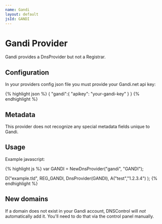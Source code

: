 ```yaml
---
name: Gandi
layout: default
jsId: GANDI
---
```

# Gandi Provider

Gandi provides a DnsProvider but not a Registrar.

## Configuration

In your providers config json file you must provide your Gandi.net api key:

{% highlight json %}
{
  "gandi":{
    "apikey": "your-gandi-key"
  }
}
{% endhighlight %}

## Metadata

This provider does not recognize any special metadata fields unique to Gandi.

## Usage

Example javascript:

{% highlight js %}
var GANDI = NewDnsProvider("gandi", "GANDI");

D("example.tld", REG_GANDI, DnsProvider(GANDI),
    A("test","1.2.3.4")
);
{% endhighlight %}

## New domains

If a domain does not exist in your Gandi account, DNSControl
will *not* automatically add it. You'll need to do that via the
control panel manually.
